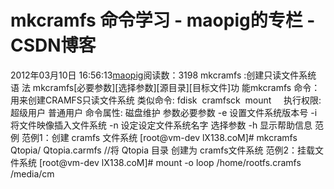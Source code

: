# mkcramfs 命令学习 - maopig的专栏 - CSDN博客
2012年03月10日 16:56:13[maopig](https://me.csdn.net/maopig)阅读数：3198
mkcramfs :创建只读文件系统
语 法
mkcramfs[必要参数][选择参数][源目录][目标文件]功 能mkcramfs 命令：用来创建CRAMFS只读文件系统 
类似命令: fdisk  cramfsck  mount    
执行权限: 超级用户 普通用户 
命令属性: 磁盘维护 
参数必要参数
-e 设置文件系统版本号
-i 将文件映像插入文件系统
-n 设定设定文件系统名字
选择参数
-h 显示帮助信息
范例
范例1：创建 cramfs 文件系统
[root@vm-dev lX138.coM]# mkcramfs Qtopia/ Qtopia.carmfs
//将 Qtopia 目录 创建为 cramfs文件系统
范例2：挂载文件系统
[root@vm-dev lX138.coM]# mount -o loop /home/rootfs.cramfs /media/cm
